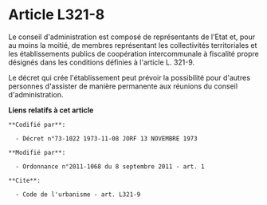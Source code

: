 # Article L321-8

Le conseil d'administration est composé de représentants de l'Etat et, pour au moins la moitié, de membres représentant les
collectivités territoriales et les établissements publics de coopération intercommunale à fiscalité propre désignés dans les
conditions définies à l'article L. 321-9. 

Le décret qui crée l'établissement peut prévoir la possibilité pour d'autres personnes d'assister de manière permanente aux
réunions du conseil d'administration.

**Liens relatifs à cet article**

	**Codifié par**:

	  - Décret n°73-1022 1973-11-08 JORF 13 NOVEMBRE 1973

	**Modifié par**:

	  - Ordonnance n°2011-1068 du 8 septembre 2011 - art. 1

	**Cite**:

	  - Code de l'urbanisme - art. L321-9
